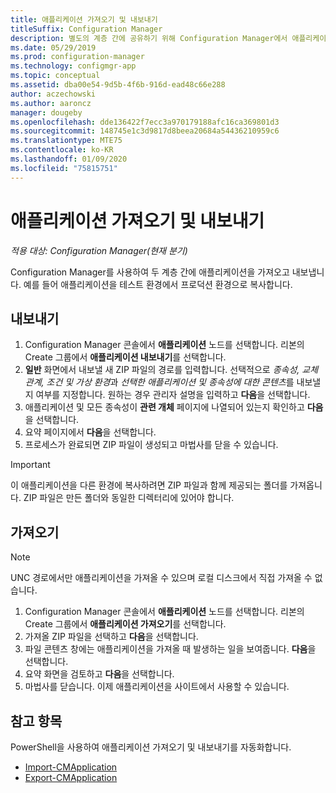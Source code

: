 ```yaml
---
title: 애플리케이션 가져오기 및 내보내기
titleSuffix: Configuration Manager
description: 별도의 계층 간에 공유하기 위해 Configuration Manager에서 애플리케이션을 가져오고 내보내는 방법에 대해 알아봅니다.
ms.date: 05/29/2019
ms.prod: configuration-manager
ms.technology: configmgr-app
ms.topic: conceptual
ms.assetid: dba00e54-9d5b-4f6b-916d-ead48c66e288
author: aczechowski
ms.author: aaroncz
manager: dougeby
ms.openlocfilehash: dde136422f7ecc3a970179188afc16ca369801d3
ms.sourcegitcommit: 148745e1c3d9817d8beea20684a54436210959c6
ms.translationtype: MTE75
ms.contentlocale: ko-KR
ms.lasthandoff: 01/09/2020
ms.locfileid: "75815751"
---
```

# <a name="import-and-export-applications"></a>애플리케이션 가져오기 및 내보내기

*적용 대상: Configuration Manager(현재 분기)*

Configuration Manager를 사용하여 두 계층 간에 애플리케이션을 가져오고 내보냅니다. 예를 들어 애플리케이션을 테스트 환경에서 프로덕션 환경으로 복사합니다.

## <a name="export"></a>내보내기

1. Configuration Manager 콘솔에서 **애플리케이션** 노드를 선택합니다. 리본의 Create 그룹에서 **애플리케이션 내보내기**를 선택합니다.
1. **일반** 화면에서 내보낼 새 ZIP 파일의 경로를 입력합니다. 선택적으로 *종속성, 교체 관계, 조건 및 가상 환경*과 *선택한 애플리케이션 및 종속성에 대한 콘텐츠*를 내보낼지 여부를 지정합니다.  원하는 경우 관리자 설명을 입력하고 **다음**을 선택합니다.
1. 애플리케이션 및 모든 종속성이 **관련 개체** 페이지에 나열되어 있는지 확인하고 **다음**을 선택합니다.
1. 요약 페이지에서 **다음**을 선택합니다.
1. 프로세스가 완료되면 ZIP 파일이 생성되고 마법사를 닫을 수 있습니다.

> [!IMPORTANT]
> 이 애플리케이션을 다른 환경에 복사하려면 ZIP 파일과 함께 제공되는 폴더를 가져옵니다. ZIP 파일은 만든 폴더와 동일한 디렉터리에 있어야 합니다.

## <a name="import"></a>가져오기

> [!NOTE]
> UNC 경로에서만 애플리케이션을 가져올 수 있으며 로컬 디스크에서 직접 가져올 수 없습니다.

1. Configuration Manager 콘솔에서 **애플리케이션** 노드를 선택합니다. 리본의 Create 그룹에서 **애플리케이션 가져오기**를 선택합니다.
1. 가져올 ZIP 파일을 선택하고 **다음**을 선택합니다.
1. 파일 콘텐츠 창에는 애플리케이션을 가져올 때 발생하는 일을 보여줍니다. **다음**을 선택합니다.
1. 요약 화면을 검토하고 **다음**을 선택합니다.
1. 마법사를 닫습니다. 이제 애플리케이션을 사이트에서 사용할 수 있습니다.

## <a name="see-also"></a>참고 항목
 
PowerShell을 사용하여 애플리케이션 가져오기 및 내보내기를 자동화합니다.

* [Import-CMApplication](https://docs.microsoft.com/powershell/module/configurationmanager/import-cmapplication)
* [Export-CMApplication](https://docs.microsoft.com/powershell/module/configurationmanager/export-cmapplication)
